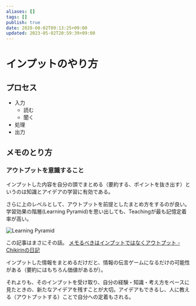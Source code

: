 ```yaml
---
aliases: []
tags: []
publish: true
date: 2020-08-02T09:13:25+09:00
updated: 2023-05-02T20:59:39+09:00
---
```


# インプットのやり方

## プロセス
* 入力
    * 読む
    * 聞く
* 処理
* 出力

## メモのとり方

### アウトプットを意識すること
インプットした内容を自分の頭でまとめる（要約する、ポイントを抜き出す）というのは知識とアイデアの学習に有効である。

さらに上のレベルとして、アウトプットを前提としたまとめ方をするのが良い。
学習効果の階層(Learning Pyramid)を思い出しても、Teachingが最も記憶定着率が高い。

![Learning Pyramid](https://imgur.com/3a2gxby.png)


この記事はまさにその話。
[メモるべきはインプットではなくアウトプット \- Chikirinの日記](https://chikirin.hatenablog.com/entry/2019/08/18/%E3%83%A1%E3%83%A2%E3%82%8B%E3%81%B9%E3%81%8D%E3%81%AF%E3%82%A4%E3%83%B3%E3%83%97%E3%83%83%E3%83%88%E3%81%A7%E3%81%AF%E3%81%AA%E3%81%8F%E3%82%A2%E3%82%A6%E3%83%88%E3%83%97%E3%83%83%E3%83%88)

インプットした情報をまとめるだけだと、情報の伝言ゲームになるだけの可能性がある（要約にはもちろん価値があるが）。

それよりも、そのインプットを受け取り、自分の経験・知識・考え方をベースに見たときの、新たなアイデアを残すことが大切。アイデアもできるし、人に教える（アウトプットする）ことで自分への定着もされる。

